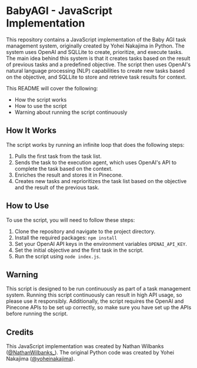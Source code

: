 # BabyAGI - JavaScript Implementation

This repository contains a JavaScript implementation of the Baby AGI task management system, originally created by Yohei Nakajima in Python. The system uses OpenAI and SQLLite to create, prioritize, and execute tasks. The main idea behind this system is that it creates tasks based on the result of previous tasks and a predefined objective. The script then uses OpenAI's natural language processing (NLP) capabilities to create new tasks based on the objective, and SQLLite to store and retrieve task results for context.

This README will cover the following:

* How the script works
* How to use the script
* Warning about running the script continuously

## How It Works

The script works by running an infinite loop that does the following steps:

1. Pulls the first task from the task list.
2. Sends the task to the execution agent, which uses OpenAI's API to complete the task based on the context.
3. Enriches the result and stores it in Pinecone.
4. Creates new tasks and reprioritizes the task list based on the objective and the result of the previous task.

## How to Use

To use the script, you will need to follow these steps:

1. Clone the repository and navigate to the project directory.
2. Install the required packages: `npm install`
3. Set your OpenAI API keys in the environment variables `OPENAI_API_KEY`.
4. Set the initial objective and the first task in the script.
5. Run the script using `node index.js`.

## Warning

This script is designed to be run continuously as part of a task management system. Running this script continuously can result in high API usage, so please use it responsibly. Additionally, the script requires the OpenAI and Pinecone APIs to be set up correctly, so make sure you have set up the APIs before running the script.

## Credits

This JavaScript implementation was created by Nathan Wilbanks ([@NathanWilbanks_](https://twitter.com/NathanWilbanks_)). The original Python code was created by Yohei Nakajima ([@yoheinakajima](https://twitter.com/yoheinakajima)).
